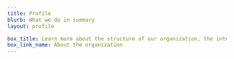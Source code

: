 ```yaml
---
title: Profile
blurb: What we do in summary
layout: profile

box_title: Learn more about the structure of our organization, the international network and the role of our board
box_link_name: About the organization
---
```

